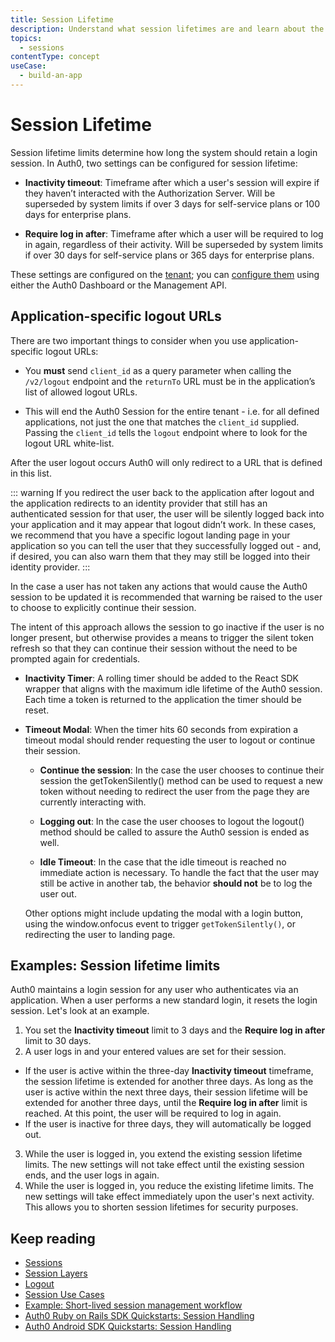 ```yaml
---
title: Session Lifetime
description: Understand what session lifetimes are and learn about the relevant settings.
topics:
  - sessions
contentType: concept
useCase:
  - build-an-app
---
```

# Session Lifetime

Session lifetime limits determine how long the system should retain a login session.  In Auth0, two settings can be configured for session lifetime:

* **Inactivity timeout**: Timeframe after which a user's session will expire if they haven’t interacted with the Authorization Server. Will be superseded by system limits if over 3 days for self-service plans or 100 days for enterprise plans.

* **Require log in after**: Timeframe after which a user will be required to log in again, regardless of their activity. Will be superseded by system limits if over 30 days for self-service plans or 365 days for enterprise plans.

These settings are configured on the [tenant](/getting-started/the-basics#account-and-tenants); you can [configure them](/dashboard/guides/tenants/configure-session-lifetime-settings) using either the Auth0 Dashboard or the Management API.

## Application-specific logout URLs

There are two important things to consider when you use application-specific logout URLs:

* You **must** send `client_id` as a query parameter when calling the `/v2/logout` endpoint and the `returnTo` URL must be in the application’s list of allowed logout URLs.

* This will end the Auth0 Session for the entire tenant - i.e. for all defined applications, not just the one that matches the `client_id` supplied. Passing the `client_id` tells the `logout` endpoint where to look for the logout URL white-list.

After the user logout occurs Auth0 will only redirect to a URL that is defined in this list. 

::: warning
If you redirect the user back to the application after logout and the application redirects to an identity provider that still has an authenticated session for that user, the user will be silently logged back into your application and it may appear that logout didn’t work. In these cases, we recommend that you have a specific logout landing page in your application so you can tell the user that they successfully logged out - and, if desired, you can also warn them that they may still be logged into their identity provider.
:::

In the case a user has not taken any actions that would cause the Auth0 session to be updated it is recommended that warning be raised to the user to choose to explicitly continue their session.

The intent of this approach allows the session to go inactive if the user is no longer present, but otherwise provides a means to trigger the silent token refresh so that they can continue their session without the need to be prompted again for credentials.

* **Inactivity Timer**: A rolling timer should be added to the React SDK wrapper that aligns with the maximum idle lifetime of the Auth0 session.  Each time a token is returned to the application the timer should be reset.

* **Timeout Modal**: When the timer hits 60 seconds from expiration a timeout modal should render requesting the user to logout or continue their session. 

    * **Continue the session**: In the case the user chooses to continue their session the getTokenSilently() method can be used to request a new token without needing to redirect the user from the page they are currently interacting with.

    * **Logging out**: In the case the user chooses to logout the logout() method should be called to assure the Auth0 session is ended as well.

    * **Idle Timeout**: In the case that the idle timeout is reached no immediate action is necessary.  To handle the fact that the user may still be active in another tab, the behavior **should not** be to log the user out. 

    Other options might include updating the modal with a login button, using the window.onfocus event to trigger `getTokenSilently()`, or redirecting the user to landing page.

## Examples: Session lifetime limits

Auth0 maintains a login session for any user who authenticates via an application. When a user performs a new standard login, it resets the login session. Let's look at an example.

1. You set the **Inactivity timeout** limit to 3 days and the **Require log in after** limit to 30 days.
2. A user logs in and your entered values are set for their session. 
  * If the user is active within the three-day **Inactivity timeout** timeframe, the session lifetime is extended for another three days. As long as the user is active within the next three days, their session lifetime will be extended for another three days, until the **Require log in after** limit is reached. At this point, the user will be required to log in again.
  * If the user is inactive for three days, they will automatically be logged out. 
3. While the user is logged in, you extend the existing session lifetime limits. The new settings will not take effect until the existing session ends, and the user logs in again.
4. While the user is logged in, you reduce the existing lifetime limits. The new settings will take effect immediately upon the user's next activity. This allows you to shorten session lifetimes for security purposes.

## Keep reading

* [Sessions](/sessions)
* [Session Layers](/sessions/concepts/session-layers)
* [Logout](/logout)
* [Session Use Cases](/sessions/references/sample-use-cases-sessions)
* [Example: Short-lived session management workflow](/sessions/references/example-short-lived-session-mgmt)
* [Auth0 Ruby on Rails SDK Quickstarts: Session Handling](/quickstart/webapp/rails/02-session-handling)
* [Auth0 Android SDK Quickstarts: Session Handling](/quickstart/native/android/03-session-handling)

